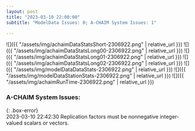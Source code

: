 ```yaml
---
layout: post
title: "2023-03-10 22:00:00"
subtitle: "ModelData Issues: 0; A-CHAIM System Issues: 1"

---
```


![]({{ "/assets/img/achaimDataStatsShort-2306922.png" | relative_url }})
![]({{ "/assets/img/achaimDataStatsLong00-2306922.png" | relative_url }})
![]({{ "/assets/img/achaimDataStatsLong01-2306922.png" | relative_url }})
![]({{ "/assets/img/achaimDataStatsLong02-2306922.png" | relative_url }})
![]({{ "/assets/img/modelDataDataStats-2306922.png" | relative_url }})
![]({{ "/assets/img/modelDataStationStats-2306922.png" | relative_url }})
![]({{ "/assets/img/achaimRunTime-2306922.png" | relative_url }})


### A-CHAIM System Issues:  
  
{: .box-error}  
2023-03-10 22:42:30 Replication factors must be nonnegative integer-valued scalars or vectors.  
